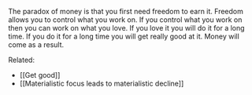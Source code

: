 The paradox of money is that you first need freedom to earn it. Freedom allows you to control what you work on. If you control what you work on then you can work on what you love. If you love it you will do it for a long time. If you do it for a long time you will get really good at it. Money will come as a result.


Related: 

- [[Get good]]
- [[Materialistic focus leads to materialistic decline]]